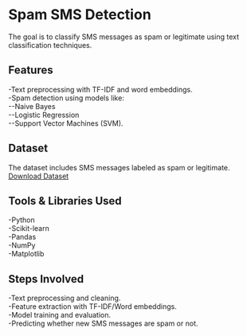 # Spam SMS Detection
The goal is to classify SMS messages as spam or legitimate using text classification techniques.

## Features

-Text preprocessing with TF-IDF and word embeddings.<br>
-Spam detection using models like:<br>
--Naive Bayes<br>
--Logistic Regression<br>
--Support Vector Machines (SVM).<br>
## Dataset

The dataset includes SMS messages labeled as spam or legitimate.
[Download Dataset](https://www.kaggle.com/datasets/uciml/sms-spam-collection-dataset)

## Tools & Libraries Used

-Python<br>
-Scikit-learn<br>
-Pandas<br>
-NumPy<br>
-Matplotlib<br>
## Steps Involved

-Text preprocessing and cleaning.<br>
-Feature extraction with TF-IDF/Word embeddings.<br>
-Model training and evaluation.<br>
-Predicting whether new SMS messages are spam or not.<br>
